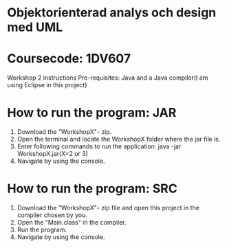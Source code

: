 # Objektorienterad analys och design med UML
# Coursecode: 1DV607
Workshop 2 instructions
Pre-requisites: 
Java and a Java compiler(I am using Eclipse in this project)
# How to run the program: JAR
1. Download the "WorkshopX"- zip.
2. Open the terminal and locate the WorkshopX folder where the jar file is.
3. Enter following commands to run the application: java -jar WorkshopX.jar(X=2 or 3)
4. Navigate by using the console.

# How to run the program: SRC
1. Download the "WorkshopX"- zip file and open this project in the compiler chosen by you.
2. Open the "Main.class" in the compiler.
3. Run the program.
4. Navigate by using the console.




